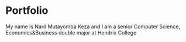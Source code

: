 # Portfolio
My name is Nard Mutayomba Keza and I am a senior Computer Science, Economics&Business double major at Hendrix College
